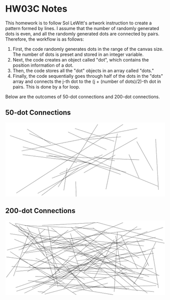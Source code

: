 # HW03C Notes

This homework is to follow Sol LeWitt's artwork instruction to create a pattern formed by lines. I assume that the number of randomly generated dots is even, and all the randomly generated dots are connected by pairs. Therefore, the workflow is as follows: 
<ol>
  <li>First, the code randomly generates dots in the range of the canvas size. The number of dots is preset and stored in an integer variable. </li>
  <li>Next, the code creates an object called "dot", which contains the position information of a dot. </li>
  <li>Then, the code stores all the "dot" objects in an array called "dots."</li>
  <li>Finally, the code sequentially goes through half of the dots in the "dots" array and connects the j-th dot to the (j + (number of dots)/2)-th dot in pairs. This is done by a for loop. </li>
</ol>

Below are the outcomes of 50-dot connections and 200-dot connections. 

## 50-dot Connections
![50-dot Connections](./hw03c-1.png "50-dot Connections")

## 200-dot Connections
![200-dot Connections](./hw03c-2.png "200-dot Connections")
